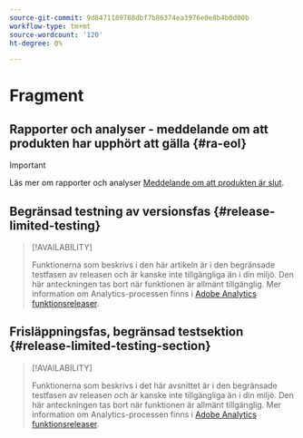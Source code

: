 ```yaml
---
source-git-commit: 9d8471189788dbf7b86374ea3976e0e8b4b0d00b
workflow-type: tm+mt
source-wordcount: '120'
ht-degree: 0%

---
```

# Fragment

## Rapporter och analyser - meddelande om att produkten har upphört att gälla {#ra-eol}

>[!IMPORTANT]
>
>Läs mer om rapporter och analyser [Meddelande om att produkten är slut](https://express.adobe.com/page/6WnF8JK6IRDhf/).

## Begränsad testning av versionsfas {#release-limited-testing}

>[!AVAILABILITY]
>
>Funktionerna som beskrivs i den här artikeln är i den begränsade testfasen av releasen och är kanske inte tillgängliga än i din miljö. Den här anteckningen tas bort när funktionen är allmänt tillgänglig. Mer information om Analytics-processen finns i [Adobe Analytics funktionsreleaser](/help/release-notes/releases.md).

## Frisläppningsfas, begränsad testsektion {#release-limited-testing-section}

>[!AVAILABILITY]
>
>Funktionerna som beskrivs i det här avsnittet är i den begränsade testfasen av releasen och är kanske inte tillgängliga än i din miljö. Den här anteckningen tas bort när funktionen är allmänt tillgänglig. Mer information om Analytics-processen finns i [Adobe Analytics funktionsreleaser](/help/release-notes/releases.md).